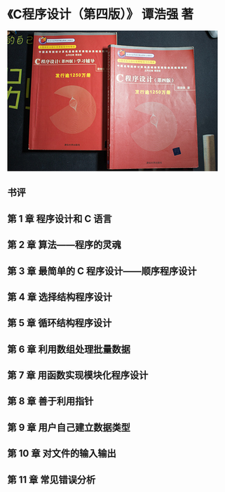 # 《C程序设计（第四版）》 谭浩强 著

![](IMG_6228.jpg)

## 书评

## 第 1 章 程序设计和 C 语言

## 第 2 章 算法——程序的灵魂

## 第 3 章 最简单的 C 程序设计——顺序程序设计

## 第 4 章 选择结构程序设计

## 第 5 章 循环结构程序设计

## 第 6 章 利用数组处理批量数据

## 第 7 章 用函数实现模块化程序设计

## 第 8 章 善于利用指针

## 第 9 章 用户自己建立数据类型

## 第 10 章 对文件的输入输出

## 第 11 章 常见错误分析